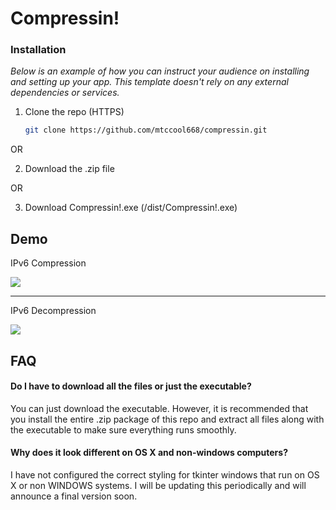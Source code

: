 
# Compressin!

### Installation
_Below is an example of how you can instruct your audience on installing and setting up your app. This template doesn't rely on any external dependencies or services._

1. Clone the repo (HTTPS)
   ```sh
   git clone https://github.com/mtccool668/compressin.git
   ```
OR

2. Download the .zip file

OR

3. Download Compressin!.exe (/dist/Compressin!.exe)

## Demo
IPv6 Compression

![](https://github.com/mtccool668/compressin/blob/main/compression_demo_1.gif)


_____________________
IPv6 Decompression

![](https://github.com/mtccool668/compressin/blob/main/decompression_demo.gif)

## FAQ

#### Do I have to download all the files or just the executable?

You can just download the executable. However, it is recommended that you install the entire .zip package of this repo and extract all files along with the executable
to make sure everything runs smoothly.

#### Why does it look different on OS X and non-windows computers?

I have not configured the correct styling for tkinter windows that run on OS X or non WINDOWS systems. I will be updating this periodically and will announce a final version soon.


